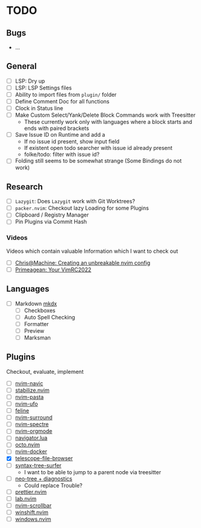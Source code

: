 # TODO

## Bugs

- ...

## General

- [ ] LSP: Dry up
- [ ] LSP: LSP Settings files
- [ ] Ability to import files from `plugin/` folder
- [ ] Define Comment Doc for all functions
- [ ] Clock in Status line
- [ ] Make Custom Select/Yank/Delete Block Commands work with Treesitter
  - These currently work only with languages where a block starts and ends with paired brackets
- [ ] Save Issue ID on Runtime and add a
  - If no issue id present, show input field
  - If existent open todo searcher with issue id already present
  - folke/todo: filter with issue id?
- [ ] Folding still seems to be somewhat strange (Some Bindings do not work)

## Research

- [ ] `Lazygit`: Does `Lazygit` work with Git Worktrees?
- [ ] `packer.nvim`: Checkout lazy Loading for some Plugins
- [ ] Clipboard / Registry Manager
- [ ] Pin Plugins via Commit Hash

### Videos

Videos which contain valuable Information which I want to check out

- [ ] [Chris@Machine: Creating an unbreakable nvim config](https://www.youtube.com/watch?v=Vghglz2oR0c)
- [ ] [Primeagean: Your VimRC2022](https://www.youtube.com/watch?v=x2QJYq4IX6M)

## Languages

- [ ] Markdown [mkdx](https://github.com/SidOfc/mkdx)
  - [ ] Checkboxes
  - [ ] Auto Spell Checking
  - [ ] Formatter
  - [ ] Preview
  - [ ] Marksman

## Plugins

Checkout, evaluate, implement

- [ ] [nvim-navic](https://github.com/SmiteshP/nvim-navic)
- [ ] [stabilize.nvim](https://github.com/luukvbaal/stabilize.nvim)
- [ ] [nvim-pasta](https://github.com/hrsh7th/nvim-pasta)
- [ ] [nvim-ufo](https://github.com/kevinhwang91/nvim-ufo)
- [ ] [feline](https://github.com/feline-nvim/feline.nvim)
- [ ] [nvim-surround](https://github.com/kylechui/nvim-surround)
- [ ] [nvim-spectre](https://github.com/nvim-pack/nvim-spectre)
- [ ] [nvim-orgmode](https://github.com/nvim-orgmode/orgmode)
- [ ] [navigator.lua](https://github.com/ray-x/navigator.lua)
- [ ] [octo.nvim](https://github.com/pwntester/octo.nvim)
- [ ] [nvim-docker](https://github.com/dgrbrady/nvim-docker)
- [x] [telescope-file-browser](https://github.com/nvim-telescope/telescope-file-browser.nvim)
- [ ] [syntax-tree-surfer](https://github.com/ziontee113/syntax-tree-surfer)
  - I want to be able to jump to a parent node via treesitter
- [ ] [neo-tree + diagnostics](https://this-week-in-neovim.org/2022/Aug/1#new-neo-tree.nvim)
  - Could replace Trouble?
- [ ] [prettier.nvim](https://github.com/MunifTanjim/prettier.nvim)
- [ ] [lab.nvim](https://github.com/0x100101/lab.nvim)
- [ ] [nvim-scrollbar](https://github.com/petertriho/nvim-scrollbar)
- [ ] [winshift.nvim](https://github.com/sindrets/winshift.nvim)
- [ ] [windows.nvim](https://github.com/anuvyklack/windows.nvim)
